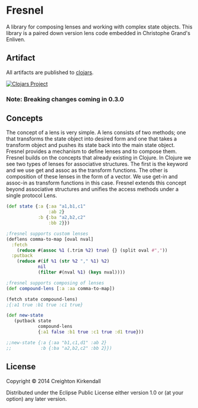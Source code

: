 # Fresnel 

A library for composing lenses and working with complex state objects.  This library is a paired down version lens code embedded in Christophe Grand's Enliven.


## Artifact

All artifacts are published to [clojars](https://clojars.org/fresnel).

[![Clojars Project](http://clojars.org/fresnel/latest-version.svg)](http://clojars.org/fresnel)

### Note: Breaking changes coming in 0.3.0

## Concepts
 
The concept of a lens is very simple.  A lens consists of two methods; one that transforms the state object into desired form and one that takes a transform object and pushes its state back into the main state object.  Fresnel provides a mechanism to define lenses and to compose them.  Fresnel builds on the concepts that already existing in Clojure.  In Clojure we see two types of lenses for associative structures.  The first is the keyword and we use get and assoc as the transform functions.  The other is composition of these lenses in the form of a vector.  We use get-in and assoc-in as transform functions in this case.  Fresnel extends this concept beyond associative structures and unifies the access methods under a single protocol Lens.

```clj
(def state {:a {:aa "a1,b1,c1"
                :ab 2}
            :b {:ba "a2,b2,c2"
                :bb 2}})

;fresnel supports custom lenses
(deflens comma-to-map [oval nval]
  :fetch 
    (reduce #(assoc %1 (.trim %2) true) {} (split oval #","))
  :putback
    (reduce #(if %1 (str %2 "," %1) %2)
            nil
            (filter #(nval %1) (keys nval))))

;fresnel supports composing of lenses
(def compound-lens [:a :aa comma-to-map])

(fetch state compound-lens)
;{:a1 true :b1 true :c1 true}

(def new-state 
   (putback state 
            compound-lens 
            {:a1 false :b1 true :c1 true :d1 true}))

;;new-state {:a {:aa "b1,c1,d1" :ab 2}
;;           :b {:ba "a2,b2,c2" :bb 2}})     


```


## License

Copyright © 2014 Creighton Kirkendall

Distributed under the Eclipse Public License either version 1.0 or (at
your option) any later version.
